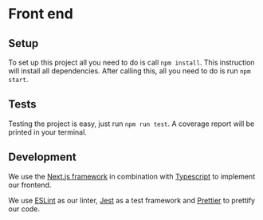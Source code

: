 # Front end

## Setup

To set up this project all you need to do is call `npm install`.
This instruction will install all dependencies.
After calling this, all you need to do is run `npm start`.

## Tests

Testing the project is easy, just run `npm run test`.
A coverage report will be printed in your terminal.

## Development

We use the [Next.js framework](https://nextjs.org/) in combination with 
[Typescript](https://www.typescriptlang.org/) to implement our frontend.

We use [ESLint](https://eslint.org/) as our linter, [Jest](https://jestjs.io/) as a test framework and 
[Prettier](https://prettier.io/) to prettify our code.
